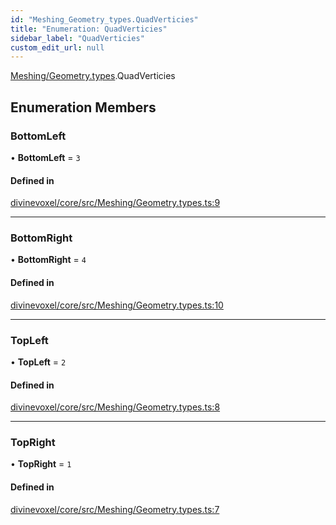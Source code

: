 ```yaml
---
id: "Meshing_Geometry_types.QuadVerticies"
title: "Enumeration: QuadVerticies"
sidebar_label: "QuadVerticies"
custom_edit_url: null
---
```


[Meshing/Geometry.types](../modules/Meshing_Geometry_types.md).QuadVerticies

## Enumeration Members

### BottomLeft

• **BottomLeft** = ``3``

#### Defined in

[divinevoxel/core/src/Meshing/Geometry.types.ts:9](https://github.com/lucasdamianjohnson/DivineVoxelEngine/blob/596fa7391478620ed460dfb4856ff0a763b91c49/divinevoxel/core/src/Meshing/Geometry.types.ts#L9)

___

### BottomRight

• **BottomRight** = ``4``

#### Defined in

[divinevoxel/core/src/Meshing/Geometry.types.ts:10](https://github.com/lucasdamianjohnson/DivineVoxelEngine/blob/596fa7391478620ed460dfb4856ff0a763b91c49/divinevoxel/core/src/Meshing/Geometry.types.ts#L10)

___

### TopLeft

• **TopLeft** = ``2``

#### Defined in

[divinevoxel/core/src/Meshing/Geometry.types.ts:8](https://github.com/lucasdamianjohnson/DivineVoxelEngine/blob/596fa7391478620ed460dfb4856ff0a763b91c49/divinevoxel/core/src/Meshing/Geometry.types.ts#L8)

___

### TopRight

• **TopRight** = ``1``

#### Defined in

[divinevoxel/core/src/Meshing/Geometry.types.ts:7](https://github.com/lucasdamianjohnson/DivineVoxelEngine/blob/596fa7391478620ed460dfb4856ff0a763b91c49/divinevoxel/core/src/Meshing/Geometry.types.ts#L7)
